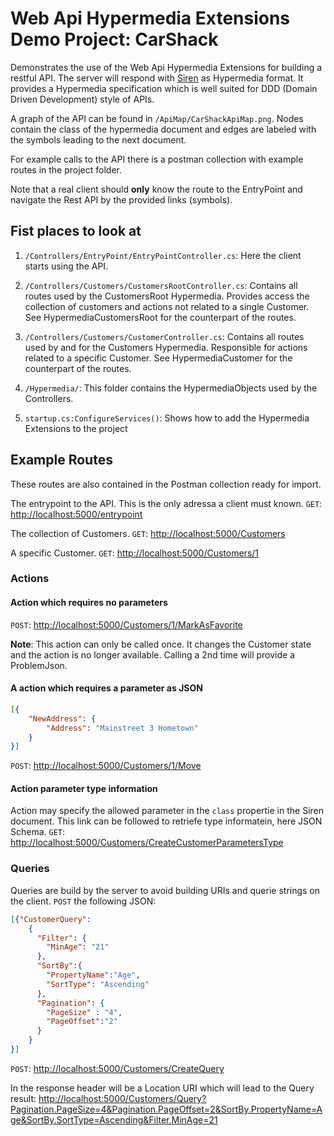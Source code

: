# Web Api Hypermedia Extensions Demo Project: CarShack

Demonstrates the use of the Web Api Hypermedia Extensions for building a restful API. The server will respond with [Siren](github.com/kevinswiber/siren) as Hypermedia format. It provides a Hypermedia specification which is well suited for DDD (Domain Driven Development) style of APIs.

A graph of the API can be found in `/ApiMap/CarShackApiMap.png`. Nodes contain the class of the hypermedia document and edges are labeled with the symbols leading to the next document.

For example calls to the API there is a postman collection with example routes in the project folder.

Note that a real client should **only** know the route to the EntryPoint and navigate the Rest API by the provided links (symbols).

## Fist places to look at
1. `/Controllers/EntryPoint/EntryPointController.cs`: Here the client starts using the API.

2. `/Controllers/Customers/CustomersRootController.cs`: Contains all routes used by the CustomersRoot Hypermedia.
 Provides access the collection of customers and actions not related to a single Customer. See HypermediaCustomersRoot for the counterpart of the routes.

3. `/Controllers/Customers/CustomerController.cs`: Contains all routes used by and for the Customers Hypermedia.
 Responsible for actions related to a specific Customer. See HypermediaCustomer for the counterpart of the routes.

4. `/Hypermedia/`: This folder contains the HypermediaObjects used by the Controllers.

5. `startup.cs:ConfigureServices()`: Shows how to add the Hypermedia Extensions to the project

## Example Routes
These routes are also contained in the Postman collection ready for import.

The entrypoint to the API. This is the only adressa a client must known.
`GET`: [http://localhost:5000/entrypoint](http://localhost:5000/entrypoint)

The collection of Customers.
`GET`: [http://localhost:5000/Customers](http://localhost:5000/Customers)

A specific Customer.
`GET`: [http://localhost:5000/Customers/1](http://localhost:5000/Customers/1)

### Actions
#### Action which requires no parameters
`POST`: [http://localhost:5000/Customers/1/MarkAsFavorite](http://localhost:5000/Customers/1/MarkAsFavorite)

**Note**: This action can only be called once. It changes the Customer state and the action is no longer available. Calling a 2nd time will provide a ProblemJson.

#### A action which requires a parameter as JSON
```json
[{
	"NewAddress": {
		"Address": "Mainstreet 3 Hometown"
	}
}]
```

`POST`: [http://localhost:5000/Customers/1/Move](http://localhost:5000/Customers/1/Move)

#### Action parameter type information
Action may specify the allowed parameter in the `class` propertie in the Siren document. This link can be followed to retriefe type informatein, here JSON Schema.
`GET`: [http://localhost:5000/Customers/CreateCustomerParametersType](http://localhost:5000/Customers/CreateCustomerParametersType)

### Queries
Queries are build by the server to avoid building URIs and querie strings on the client.
`POST` the following JSON:

```json
[{"CustomerQuery": 
	{
	  "Filter": {
	  	"MinAge": "21"
	  },
	  "SortBy":{
	  	"PropertyName":"Age",
	    "SortType": "Ascending"
	  },
	  "Pagination": {
	  	"PageSize" : "4",
	  	"PageOffset":"2"
	  }
	}
}]
```
`POST`: [http://localhost:5000/Customers/CreateQuery](http://localhost:5000/Customers/CreateQuery)

In the response header will be a Location URI which will lead to the Query result:
[http://localhost:5000/Customers/Query?Pagination.PageSize=4&Pagination.PageOffset=2&SortBy.PropertyName=Age&SortBy.SortType=Ascending&Filter.MinAge=21](http://localhost:5000/Customers/Query?Pagination.PageSize=4&Pagination.PageOffset=2&SortBy.PropertyName=Age&SortBy.SortType=Ascending&Filter.MinAge=21)


